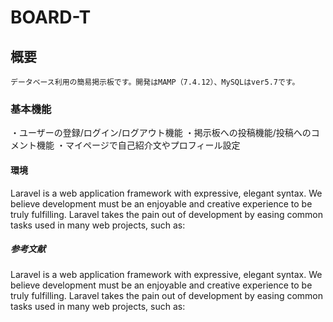 # BOARD-T

## 概要
```
データベース利用の簡易掲示板です。開発はMAMP（7.4.12）、MySQLはver5.7です。
```
### 基本機能
・ユーザーの登録/ログイン/ログアウト機能
・掲示板への投稿機能/投稿へのコメント機能
・マイページで自己紹介文やプロフィール設定

#### 環境
Laravel is a web application framework with expressive, elegant syntax. We believe development must be an enjoyable and creative experience to be truly fulfilling. Laravel takes the pain out of development by easing common tasks used in many web projects, such as:

##### 参考文献
Laravel is a web application framework with expressive, elegant syntax. We believe development must be an enjoyable and creative experience to be truly fulfilling. Laravel takes the pain out of development by easing common tasks used in many web projects, such as:

